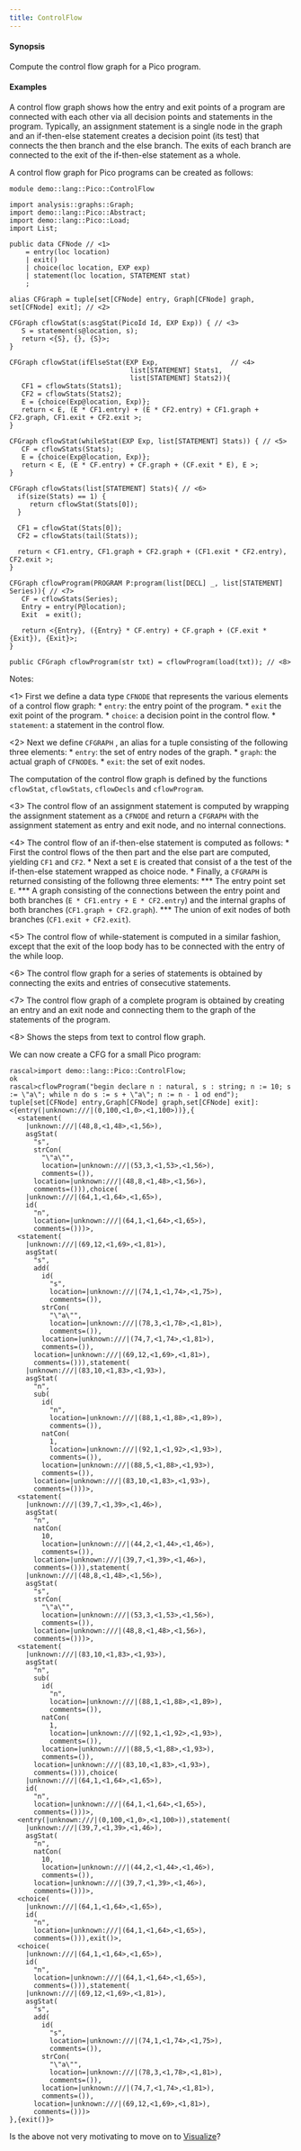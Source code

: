 ```yaml
---
title: ControlFlow
---
```


#### Synopsis

Compute the control flow graph for a Pico program.

#### Examples

A control flow graph shows how the entry and exit points of a program are connected with each other via all
decision points and statements in the program. Typically, an assignment statement is a single node in the graph
and an if-then-else statement creates a decision point (its test) that connects the then branch and the else branch.
The exits of each branch are connected to the exit of the if-then-else statement as a whole.

A control flow graph for Pico programs can be created as follows:

```rascal 
module demo::lang::Pico::ControlFlow

import analysis::graphs::Graph;
import demo::lang::Pico::Abstract;
import demo::lang::Pico::Load;
import List;

public data CFNode // <1>
    = entry(loc location)
    | exit()
    | choice(loc location, EXP exp)
    | statement(loc location, STATEMENT stat)
    ;

alias CFGraph = tuple[set[CFNode] entry, Graph[CFNode] graph, set[CFNode] exit]; // <2>

CFGraph cflowStat(s:asgStat(PicoId Id, EXP Exp)) { // <3>
   S = statement(s@location, s);
   return <{S}, {}, {S}>;
}

CFGraph cflowStat(ifElseStat(EXP Exp,                  // <4>
                              list[STATEMENT] Stats1,
                              list[STATEMENT] Stats2)){
   CF1 = cflowStats(Stats1); 
   CF2 = cflowStats(Stats2); 
   E = {choice(Exp@location, Exp)}; 
   return < E, (E * CF1.entry) + (E * CF2.entry) + CF1.graph + CF2.graph, CF1.exit + CF2.exit >;
}

CFGraph cflowStat(whileStat(EXP Exp, list[STATEMENT] Stats)) { // <5>
   CF = cflowStats(Stats); 
   E = {choice(Exp@location, Exp)}; 
   return < E, (E * CF.entry) + CF.graph + (CF.exit * E), E >;
}

CFGraph cflowStats(list[STATEMENT] Stats){ // <6>
  if(size(Stats) == 1) {
     return cflowStat(Stats[0]);
  }
  
  CF1 = cflowStat(Stats[0]);
  CF2 = cflowStats(tail(Stats));
  
  return < CF1.entry, CF1.graph + CF2.graph + (CF1.exit * CF2.entry), CF2.exit >;
}

CFGraph cflowProgram(PROGRAM P:program(list[DECL] _, list[STATEMENT] Series)){ // <7>
   CF = cflowStats(Series);
   Entry = entry(P@location);
   Exit  = exit();
   
   return <{Entry}, ({Entry} * CF.entry) + CF.graph + (CF.exit * {Exit}), {Exit}>;
}

public CFGraph cflowProgram(str txt) = cflowProgram(load(txt)); // <8>

```

                
Notes:

<1> First we define a data type `CFNODE` that represents the various elements of a control flow graph:
    *  `entry`: the entry point of the program.
    *  `exit` the exit point of the program.
    *  `choice`: a decision point in the control flow.
    *  `statement`: a statement in the control flow.

<2> Next we define `CFGRAPH` , an alias for a tuple consisting of the following three elements:
    *  `entry`: the set of entry nodes of the graph.
    *  `graph`: the actual graph of `CFNODE`s.
    *  `exit`: the set of exit nodes.

   The computation of the control flow graph is defined by the functions 
  `cflowStat`, `cflowStats`, `cflowDecls` and `cflowProgram`.

<3> The control flow of an assignment statement is computed by wrapping
    the assignment statement as a `CFNODE` and return a `CFGRAPH` with the assignment
    statement as entry and exit node, and no internal connections.

<4> The control flow of an if-then-else statement is computed as follows:
    *  First the control flows of the then part and the else part are computed,
        yielding `CF1` and `CF2`.
    *  Next a set `E` is created that consist of a the test of the if-then-else statement
        wrapped as choice node.
    *  Finally, a `CFGRAPH` is returned consisting of the followng three elements:
        ***  The entry point set `E`.
        ***  A graph consisting of the connections between the entry point and both
             branches (`E * CF1.entry + E * CF2.entry`) and the internal graphs of both branches
             (`CF1.graph + CF2.graph`).
        ***  The union of exit nodes of both branches (`CF1.exit + CF2.exit`).

<5> The control flow of  while-statement is computed in a similar fashion,
    except that the exit of the loop body has to be connected with the entry
    of the while loop.

<6> The control flow graph for a series of statements is obtained by connecting
    the exits and entries of consecutive statements.

<7> The control flow graph of a complete program is obtained by
    creating an entry and an exit node and connecting them to the graph of
    the statements of the program.

<8> Shows the steps from text to control flow graph.

We can now create a CFG for a small Pico program:

```rascal-shell 
rascal>import demo::lang::Pico::ControlFlow;
ok
rascal>cflowProgram("begin declare n : natural, s : string; n := 10; s := \"a\"; while n do s := s + \"a\"; n := n - 1 od end");
tuple[set[CFNode] entry,Graph[CFNode] graph,set[CFNode] exit]: <{entry(|unknown:///|(0,100,<1,0>,<1,100>))},{
  <statement(
    |unknown:///|(48,8,<1,48>,<1,56>),
    asgStat(
      "s",
      strCon(
        "\"a\"",
        location=|unknown:///|(53,3,<1,53>,<1,56>),
        comments=()),
      location=|unknown:///|(48,8,<1,48>,<1,56>),
      comments=())),choice(
    |unknown:///|(64,1,<1,64>,<1,65>),
    id(
      "n",
      location=|unknown:///|(64,1,<1,64>,<1,65>),
      comments=()))>,
  <statement(
    |unknown:///|(69,12,<1,69>,<1,81>),
    asgStat(
      "s",
      add(
        id(
          "s",
          location=|unknown:///|(74,1,<1,74>,<1,75>),
          comments=()),
        strCon(
          "\"a\"",
          location=|unknown:///|(78,3,<1,78>,<1,81>),
          comments=()),
        location=|unknown:///|(74,7,<1,74>,<1,81>),
        comments=()),
      location=|unknown:///|(69,12,<1,69>,<1,81>),
      comments=())),statement(
    |unknown:///|(83,10,<1,83>,<1,93>),
    asgStat(
      "n",
      sub(
        id(
          "n",
          location=|unknown:///|(88,1,<1,88>,<1,89>),
          comments=()),
        natCon(
          1,
          location=|unknown:///|(92,1,<1,92>,<1,93>),
          comments=()),
        location=|unknown:///|(88,5,<1,88>,<1,93>),
        comments=()),
      location=|unknown:///|(83,10,<1,83>,<1,93>),
      comments=()))>,
  <statement(
    |unknown:///|(39,7,<1,39>,<1,46>),
    asgStat(
      "n",
      natCon(
        10,
        location=|unknown:///|(44,2,<1,44>,<1,46>),
        comments=()),
      location=|unknown:///|(39,7,<1,39>,<1,46>),
      comments=())),statement(
    |unknown:///|(48,8,<1,48>,<1,56>),
    asgStat(
      "s",
      strCon(
        "\"a\"",
        location=|unknown:///|(53,3,<1,53>,<1,56>),
        comments=()),
      location=|unknown:///|(48,8,<1,48>,<1,56>),
      comments=()))>,
  <statement(
    |unknown:///|(83,10,<1,83>,<1,93>),
    asgStat(
      "n",
      sub(
        id(
          "n",
          location=|unknown:///|(88,1,<1,88>,<1,89>),
          comments=()),
        natCon(
          1,
          location=|unknown:///|(92,1,<1,92>,<1,93>),
          comments=()),
        location=|unknown:///|(88,5,<1,88>,<1,93>),
        comments=()),
      location=|unknown:///|(83,10,<1,83>,<1,93>),
      comments=())),choice(
    |unknown:///|(64,1,<1,64>,<1,65>),
    id(
      "n",
      location=|unknown:///|(64,1,<1,64>,<1,65>),
      comments=()))>,
  <entry(|unknown:///|(0,100,<1,0>,<1,100>)),statement(
    |unknown:///|(39,7,<1,39>,<1,46>),
    asgStat(
      "n",
      natCon(
        10,
        location=|unknown:///|(44,2,<1,44>,<1,46>),
        comments=()),
      location=|unknown:///|(39,7,<1,39>,<1,46>),
      comments=()))>,
  <choice(
    |unknown:///|(64,1,<1,64>,<1,65>),
    id(
      "n",
      location=|unknown:///|(64,1,<1,64>,<1,65>),
      comments=())),exit()>,
  <choice(
    |unknown:///|(64,1,<1,64>,<1,65>),
    id(
      "n",
      location=|unknown:///|(64,1,<1,64>,<1,65>),
      comments=())),statement(
    |unknown:///|(69,12,<1,69>,<1,81>),
    asgStat(
      "s",
      add(
        id(
          "s",
          location=|unknown:///|(74,1,<1,74>,<1,75>),
          comments=()),
        strCon(
          "\"a\"",
          location=|unknown:///|(78,3,<1,78>,<1,81>),
          comments=()),
        location=|unknown:///|(74,7,<1,74>,<1,81>),
        comments=()),
      location=|unknown:///|(69,12,<1,69>,<1,81>),
      comments=()))>
},{exit()}>
```

Is the above not very motivating to move on to [Visualize](../../../../Recipes/Languages/Pico/Visualize/)?


